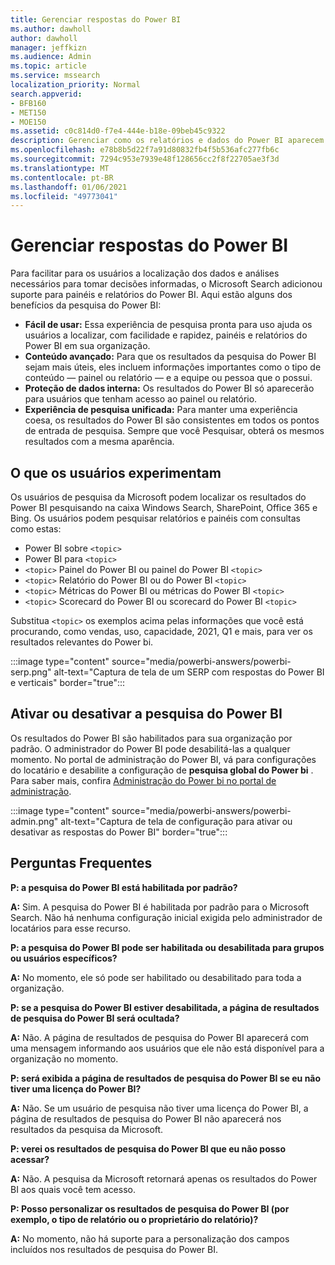 ```yaml
---
title: Gerenciar respostas do Power BI
ms.author: dawholl
author: dawholl
manager: jeffkizn
ms.audience: Admin
ms.topic: article
ms.service: mssearch
localization_priority: Normal
search.appverid:
- BFB160
- MET150
- MOE150
ms.assetid: c0c814d0-f7e4-444e-b18e-09beb45c9322
description: Gerenciar como os relatórios e dados do Power BI aparecem nos resultados da pesquisa
ms.openlocfilehash: e78b8b5d22f7a91d80832fb4f5b536afc277fb6c
ms.sourcegitcommit: 7294c953e7939e48f128656cc2f8f22705ae3f3d
ms.translationtype: MT
ms.contentlocale: pt-BR
ms.lasthandoff: 01/06/2021
ms.locfileid: "49773041"
---
```

# <a name="manage-power-bi-answers"></a>Gerenciar respostas do Power BI

Para facilitar para os usuários a localização dos dados e análises necessários para tomar decisões informadas, o Microsoft Search adicionou suporte para painéis e relatórios do Power BI. Aqui estão alguns dos benefícios da pesquisa do Power BI:

* **Fácil de usar:** Essa experiência de pesquisa pronta para uso ajuda os usuários a localizar, com facilidade e rapidez, painéis e relatórios do Power BI em sua organização.
* **Conteúdo avançado:** Para que os resultados da pesquisa do Power BI sejam mais úteis, eles incluem informações importantes como o tipo de conteúdo — painel ou relatório — e a equipe ou pessoa que o possui.
* **Proteção de dados interna:** Os resultados do Power BI só aparecerão para usuários que tenham acesso ao painel ou relatório.
* **Experiência de pesquisa unificada:** Para manter uma experiência coesa, os resultados do Power BI são consistentes em todos os pontos de entrada de pesquisa. Sempre que você Pesquisar, obterá os mesmos resultados com a mesma aparência.

## <a name="what-users-experience"></a>O que os usuários experimentam

Os usuários de pesquisa da Microsoft podem localizar os resultados do Power BI pesquisando na caixa Windows Search, SharePoint, Office 365 e Bing. Os usuários podem pesquisar relatórios e painéis com consultas como estas:

* Power BI sobre `<topic>`
* Power BI para `<topic>`
* `<topic>` Painel do Power BI ou painel do Power BI `<topic>`
* `<topic>` Relatório do Power BI ou do Power BI `<topic>`
* `<topic>` Métricas do Power BI ou métricas do Power BI `<topic>`
* `<topic>` Scorecard do Power BI ou scorecard do Power BI `<topic>`

Substitua `<topic>` os exemplos acima pelas informações que você está procurando, como vendas, uso, capacidade, 2021, Q1 e mais, para ver os resultados relevantes do Power bi.

:::image type="content" source="media/powerbi-answers/powerbi-serp.png" alt-text="Captura de tela de um SERP com respostas do Power BI e verticais" border="true":::

## <a name="turn-power-bi-search-on-or-off"></a>Ativar ou desativar a pesquisa do Power BI

Os resultados do Power BI são habilitados para sua organização por padrão. O administrador do Power BI pode desabilitá-las a qualquer momento. No portal de administração do Power BI, vá para configurações do locatário e desabilite a configuração de **pesquisa global do Power bi** . Para saber mais, confira [Administração do Power bi no portal de administração](https://docs.microsoft.com/power-bi/admin/service-admin-portal#use-global-search-for-power-bi-preview).

:::image type="content" source="media/powerbi-answers/powerbi-admin.png" alt-text="Captura de tela de configuração para ativar ou desativar as respostas do Power BI" border="true":::

## <a name="frequently-asked-questions"></a>Perguntas Frequentes

**P: a pesquisa do Power BI está habilitada por padrão?**

**A:** Sim. A pesquisa do Power BI é habilitada por padrão para o Microsoft Search. Não há nenhuma configuração inicial exigida pelo administrador de locatários para esse recurso.

**P: a pesquisa do Power BI pode ser habilitada ou desabilitada para grupos ou usuários específicos?**

**A:** No momento, ele só pode ser habilitado ou desabilitado para toda a organização.

**P: se a pesquisa do Power BI estiver desabilitada, a página de resultados de pesquisa do Power BI será ocultada?**

**A:** Não. A página de resultados de pesquisa do Power BI aparecerá com uma mensagem informando aos usuários que ele não está disponível para a organização no momento.

**P: será exibida a página de resultados de pesquisa do Power BI se eu não tiver uma licença do Power BI?**

**A:** Não. Se um usuário de pesquisa não tiver uma licença do Power BI, a página de resultados de pesquisa do Power BI não aparecerá nos resultados da pesquisa da Microsoft.

**P: verei os resultados de pesquisa do Power BI que eu não posso acessar?**

**A:** Não. A pesquisa da Microsoft retornará apenas os resultados do Power BI aos quais você tem acesso.

**P: Posso personalizar os resultados de pesquisa do Power BI (por exemplo, o tipo de relatório ou o proprietário do relatório)?**

**A:** No momento, não há suporte para a personalização dos campos incluídos nos resultados de pesquisa do Power BI.
